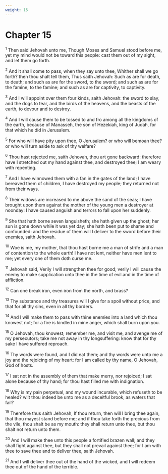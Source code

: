 ```yaml
---
weight: 15
---
```


# Chapter 15

<sup>1</sup> Then said Jehovah unto me, Though Moses and Samuel stood before me, yet my mind would not be toward this people: cast them out of my sight, and let them go forth. 

<sup>2</sup> And it shall come to pass, when they say unto thee, Whither shall we go forth? then thou shalt tell them, Thus saith Jehovah: Such as are for death, to death; and such as are for the sword, to the sword; and such as are for the famine, to the famine; and such as are for captivity, to captivity. 

<sup>3</sup> And I will appoint over them four kinds, saith Jehovah: the sword to slay, and the dogs to tear, and the birds of the heavens, and the beasts of the earth, to devour and to destroy. 

<sup>4</sup> And I will cause them to be tossed to and fro among all the kingdoms of the earth, because of Manasseh, the son of Hezekiah, king of Judah, for that which he did in Jerusalem. 

<sup>5</sup> For who will have pity upon thee, O Jerusalem? or who will bemoan thee? or who will turn aside to ask of thy welfare? 

<sup>6</sup> Thou hast rejected me, saith Jehovah, thou art gone backward: therefore have I stretched out my hand against thee, and destroyed thee; I am weary with repenting. 

<sup>7</sup> And I have winnowed them with a fan in the gates of the land; I have bereaved them of children, I have destroyed my people; they returned not from their ways. 

<sup>8</sup> Their widows are increased to me above the sand of the seas; I have brought upon them against the mother of the young men a destroyer at noonday: I have caused anguish and terrors to fall upon her suddenly. 

<sup>9</sup> She that hath borne seven languisheth; she hath given up the ghost; her sun is gone down while it was yet day; she hath been put to shame and confounded: and the residue of them will I deliver to the sword before their enemies, saith Jehovah. 

<sup>10</sup> Woe is me, my mother, that thou hast borne me a man of strife and a man of contention to the whole earth! I have not lent, neither have men lent to me; yet every one of them doth curse me. 

<sup>11</sup> Jehovah said, Verily I will strengthen thee for good; verily I will cause the enemy to make supplication unto thee in the time of evil and in the time of affliction. 

<sup>12</sup> Can one break iron, even iron from the north, and brass? 

<sup>13</sup> Thy substance and thy treasures will I give for a spoil without price, and that for all thy sins, even in all thy borders. 

<sup>14</sup> And I will make them to pass with thine enemies into a land which thou knowest not; for a fire is kindled in mine anger, which shall burn upon you. 

<sup>15</sup> O Jehovah, thou knowest; remember me, and visit me, and avenge me of my persecutors; take me not away in thy longsuffering: know that for thy sake I have suffered reproach. 

<sup>16</sup> Thy words were found, and I did eat them; and thy words were unto me a joy and the rejoicing of my heart: for I am called by thy name, O Jehovah, God of hosts. 

<sup>17</sup> I sat not in the assembly of them that make merry, nor rejoiced; I sat alone because of thy hand; for thou hast filled me with indignation. 

<sup>18</sup> Why is my pain perpetual, and my wound incurable, which refuseth to be healed? wilt thou indeed be unto me as a deceitful brook, as waters that fail? 

<sup>19</sup> Therefore thus saith Jehovah, If thou return, then will I bring thee again, that thou mayest stand before me; and if thou take forth the precious from the vile, thou shalt be as my mouth: they shall return unto thee, but thou shalt not return unto them. 

<sup>20</sup> And I will make thee unto this people a fortified brazen wall; and they shall fight against thee, but they shall not prevail against thee; for I am with thee to save thee and to deliver thee, saith Jehovah. 

<sup>21</sup> And I will deliver thee out of the hand of the wicked, and I will redeem thee out of the hand of the terrible. 


